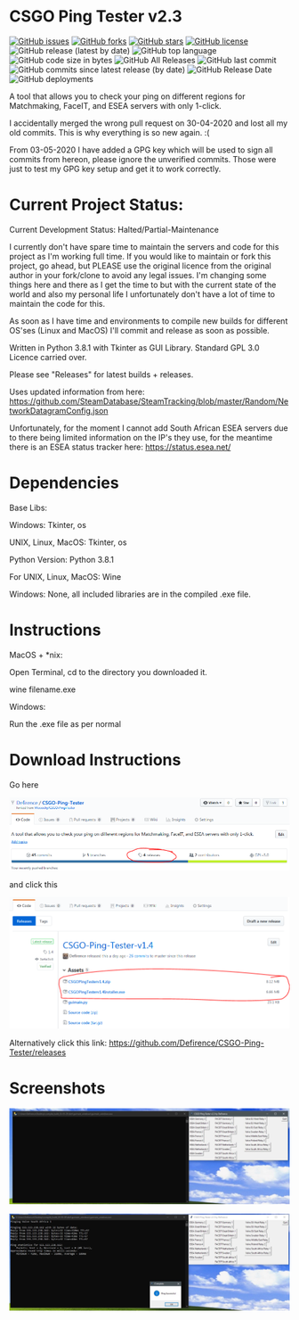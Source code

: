 # CSGO Ping Tester v2.3

[![GitHub issues](https://img.shields.io/github/issues/Defirence/CSGO-Ping-Tester)](https://github.com/Defirence/CSGO-Ping-Tester/issues) [![GitHub forks](https://img.shields.io/github/forks/Defirence/CSGO-Ping-Tester)](https://github.com/Defirence/CSGO-Ping-Tester/network) [![GitHub stars](https://img.shields.io/github/stars/Defirence/CSGO-Ping-Tester)](https://github.com/Defirence/CSGO-Ping-Tester/stargazers) [![GitHub license](https://img.shields.io/github/license/Defirence/CSGO-Ping-Tester)](https://github.com/Defirence/CSGO-Ping-Tester/blob/master/LICENSE) ![GitHub release (latest by date)](https://img.shields.io/github/v/release/defirence/csgo-ping-tester) ![GitHub top language](https://img.shields.io/github/languages/top/defirence/csgo-ping-tester) ![GitHub code size in bytes](https://img.shields.io/github/languages/code-size/defirence/csgo-ping-tester) ![GitHub All Releases](https://img.shields.io/github/downloads/defirence/csgo-ping-tester/total) ![GitHub last commit](https://img.shields.io/github/last-commit/defirence/csgo-ping-tester) ![GitHub commits since latest release (by date)](https://img.shields.io/github/commits-since/defirence/csgo-ping-tester/2.2) ![GitHub Release Date](https://img.shields.io/github/release-date/defirence/csgo-ping-tester) ![GitHub deployments](https://img.shields.io/github/deployments/defirence/csgo-ping-tester/github-pages?label=GitHub%20Pages%20Deployment)

A tool that allows you to check your ping on different regions for Matchmaking, FaceIT, and ESEA servers with only 1-click.

I accidentally merged the wrong pull request on 30-04-2020 and lost all my old commits. This is why everything is so new again. :(

From 03-05-2020 I have added a GPG key which will be used to sign all commits from hereon, please ignore the unverified commits. Those were just to test my GPG key setup and get it to work correctly.

# Current Project Status:

Current Development Status: Halted/Partial-Maintenance

I currently don't have spare time to maintain the servers and code for this project as I'm working full time. If you would like to maintain or fork this project, go ahead, but PLEASE use the original licence from the original author in your fork/clone to avoid any legal issues. I'm changing some things here and there as I get the time to but with the current state of the world and also my personal life I unfortunately don't have a lot of time to maintain the code for this.

As soon as I have time and environments to compile new builds for different OS'ses (Linux and MacOS) I'll commit and release as soon as possible.

Written in Python 3.8.1 with Tkinter as GUI Library. Standard GPL 3.0 Licence carried over.

Please see "Releases" for latest builds + releases.

Uses updated information from here: https://github.com/SteamDatabase/SteamTracking/blob/master/Random/NetworkDatagramConfig.json

Unfortunately, for the moment I cannot add South African ESEA servers due to there being limited information on the IP's they use, for the meantime there is an ESEA status tracker here: https://status.esea.net/

# Dependencies

Base Libs: 

Windows: Tkinter, os

UNIX, Linux, MacOS: Tkinter, os

Python Version: Python 3.8.1

For UNIX, Linux, MacOS: Wine

Windows: None, all included libraries are in the compiled .exe file.

# Instructions

MacOS + *nix:

Open Terminal, cd to the directory you downloaded it.

wine filename.exe

Windows:

Run the .exe file as per normal

# Download Instructions

Go here

![alt text](https://github.com/Defirence/CSGO-Ping-Tester/blob/master/screenshots/Capture.PNG)

and click this

![alt text](https://github.com/Defirence/CSGO-Ping-Tester/blob/master/screenshots/Capture2.PNG)

Alternatively click this link: https://github.com/Defirence/CSGO-Ping-Tester/releases

# Screenshots

![alt text](https://github.com/Defirence/CSGO-Ping-Tester/blob/master/screenshots/pingtester1.JPG)

![alt text](https://github.com/Defirence/CSGO-Ping-Tester/blob/master/screenshots/pingtester2.JPG)

